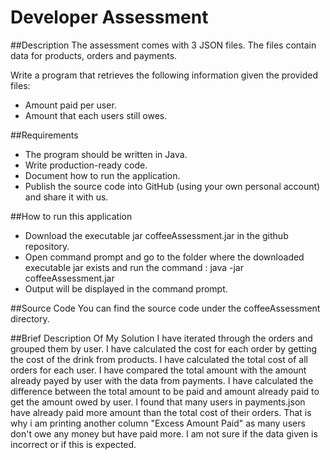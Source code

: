 # Developer Assessment

##Description
The assessment comes with 3 JSON files. The files contain data for products, orders and payments.

Write a program that retrieves the following information given the provided files:
- Amount paid per user.
- Amount that each users still owes.

##Requirements
- The program should be written in Java.
- Write production-ready code.
- Document how to run the application.
- Publish the source code into GitHub (using your own personal account) and share it with us.

##How to run this application
- Download the executable jar coffeeAssessment.jar in the github repository. 
- Open command prompt and go to the folder where the downloaded executable jar exists and run the command : java -jar coffeeAssessment.jar
- Output will be displayed in the command prompt.

##Source Code 
You can find the source code under the coffeeAssessment directory.

##Brief Description Of My Solution
I have iterated through the orders and grouped them by user.
 I have calculated the cost for each order by getting the cost of the drink from products.
 I have calculated the total cost of all orders for each user.
 I have compared the total amount with the amount already payed by user with the data from payments.
 I have calculated the difference between the total amount to be paid and amount already paid to get the amount owed by user.
 I found that many users in payments.json have already paid more amount than the total cost of their orders.
 That is why i am printing another column "Excess Amount Paid" as many users don't owe any money but have paid more.
 I am not sure if the data given is incorrect or if this is expected.
